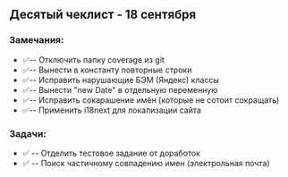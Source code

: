 ## Десятый чеклист - 18 сентября

### Замечания:

- ✅-- Отключить папку coverage из git
- ✅-- Вынести в константу повторные строки
- ✅-- Исправить нарушающие БЭМ (Яндекс) классы
- ✅-- Вынести "new Date" в отдельную переменную
- ✅-- Исправить сокарашение имён (которые не сотоит сокращать)
- ✅-- Применить i18next для локализации сайта

### Задачи:

- ✅ -- Отделить тестовое задание от доработок
- ✅ -- Поиск частичному совпадению имен (электрольная почта)
